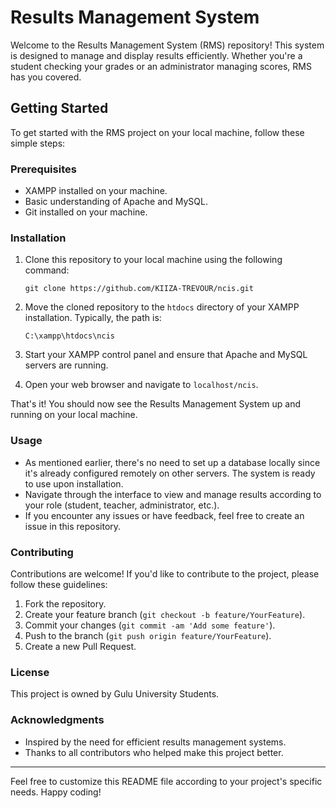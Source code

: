 # Results Management System

Welcome to the Results Management System (RMS) repository! This system is designed to manage and display results efficiently. Whether you're a student checking your grades or an administrator managing scores, RMS has you covered.

## Getting Started

To get started with the RMS project on your local machine, follow these simple steps:

### Prerequisites

- XAMPP installed on your machine.
- Basic understanding of Apache and MySQL.
- Git installed on your machine.

### Installation

1. Clone this repository to your local machine using the following command:
   ```
   git clone https://github.com/KIIZA-TREVOUR/ncis.git
   ```

2. Move the cloned repository to the `htdocs` directory of your XAMPP installation. Typically, the path is:
   ```
   C:\xampp\htdocs\ncis
   ```

3. Start your XAMPP control panel and ensure that Apache and MySQL servers are running.

4. Open your web browser and navigate to `localhost/ncis`.

That's it! You should now see the Results Management System up and running on your local machine.

### Usage

- As mentioned earlier, there's no need to set up a database locally since it's already configured remotely on other servers. The system is ready to use upon installation.
- Navigate through the interface to view and manage results according to your role (student, teacher, administrator, etc.).
- If you encounter any issues or have feedback, feel free to create an issue in this repository.

### Contributing

Contributions are welcome! If you'd like to contribute to the project, please follow these guidelines:
1. Fork the repository.
2. Create your feature branch (`git checkout -b feature/YourFeature`).
3. Commit your changes (`git commit -am 'Add some feature'`).
4. Push to the branch (`git push origin feature/YourFeature`).
5. Create a new Pull Request.

### License

This project is owned by Gulu University Students.

### Acknowledgments

- Inspired by the need for efficient results management systems.
- Thanks to all contributors who helped make this project better.

---

Feel free to customize this README file according to your project's specific needs. Happy coding!